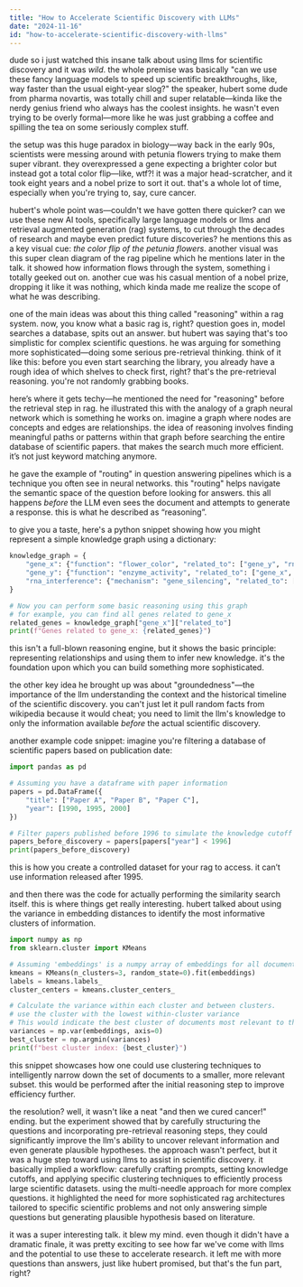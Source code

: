 ```yaml
---
title: "How to Accelerate Scientific Discovery with LLMs"
date: "2024-11-16"
id: "how-to-accelerate-scientific-discovery-with-llms"
---
```


dude so i just watched this insane talk about using llms for scientific discovery and it was *wild*.  the whole premise was basically "can we use these fancy language models to speed up scientific breakthroughs, like, way faster than the usual eight-year slog?"  the speaker, hubert some dude from pharma novartis, was totally chill and super relatable—kinda like the nerdy genius friend who always has the coolest insights.  he wasn't even trying to be overly formal—more like he was just grabbing a coffee and spilling the tea on some seriously complex stuff.


the setup was this huge paradox in biology—way back in the early 90s, scientists were messing around with petunia flowers trying to make them super vibrant.  they overexpressed a gene expecting a brighter color but instead got a total color flip—like, wtf?!  it was a major head-scratcher, and it took eight years and a nobel prize to sort it out.  that's a whole lot of time, especially when you're trying to, say, cure cancer.


hubert's whole point was—couldn't we have gotten there quicker? can we use these new AI tools, specifically large language models or llms and retrieval augmented generation (rag) systems,  to cut through the decades of research and maybe even predict future discoveries?  he mentions this as a key visual cue:  *the color flip of the petunia flowers*.  another visual was this super clean diagram of the rag pipeline which he mentions later in the talk.   it showed how information flows through the system, something i totally geeked out on.  another cue was his casual mention of a nobel prize, dropping it like it was nothing, which kinda made me realize the scope of what he was describing.



one of the main ideas was about this thing called "reasoning" within a rag system.  now, you know what a basic rag is, right? question goes in, model searches a database, spits out an answer.  but hubert was saying that's too simplistic for complex scientific questions.  he was arguing for something more sophisticated—doing some serious pre-retrieval thinking.  think of it like this: before you even start searching the library, you already have a rough idea of which shelves to check first, right? that's the pre-retrieval reasoning. you're not randomly grabbing books.


here’s where it gets techy—he mentioned the need for "reasoning" before the retrieval step in rag.  he illustrated this with the analogy of a graph neural network which is something he works on.  imagine a graph where nodes are concepts and edges are relationships. the idea of reasoning involves finding meaningful paths or patterns within that graph before searching the entire database of scientific papers.  that makes the search much more efficient. it’s not just keyword matching anymore.


he gave the example of "routing" in question answering pipelines which is a technique you often see in neural networks.  this "routing" helps navigate the semantic space of the question before looking for answers. this all happens *before* the LLM even sees the document and attempts to generate a response. this is what he described as “reasoning”.


to give you a taste, here's a python snippet showing how you might represent a simple knowledge graph using a dictionary:

```python
knowledge_graph = {
    "gene_x": {"function": "flower_color", "related_to": ["gene_y", "rna_interference"]},
    "gene_y": {"function": "enzyme_activity", "related_to": ["gene_x", "petunia"]},
    "rna_interference": {"mechanism": "gene_silencing", "related_to": ["gene_x", "color_change"]}
}

# Now you can perform some basic reasoning using this graph
# for example, you can find all genes related to gene_x
related_genes = knowledge_graph["gene_x"]["related_to"]
print(f"Genes related to gene_x: {related_genes}")
```

this isn't a full-blown reasoning engine, but it shows the basic principle: representing relationships and using them to infer new knowledge.  it's the foundation upon which you can build something more sophisticated.  


the other key idea he brought up was about "groundedness"—the importance of the llm understanding the context and the historical timeline of the scientific discovery.  you can't just let it pull random facts from wikipedia because it would cheat; you need to limit the llm's knowledge to only the information available *before* the actual scientific discovery.


another example code snippet: imagine you're filtering a database of scientific papers based on publication date:

```python
import pandas as pd

# Assuming you have a dataframe with paper information
papers = pd.DataFrame({
    "title": ["Paper A", "Paper B", "Paper C"],
    "year": [1990, 1995, 2000]
})

# Filter papers published before 1996 to simulate the knowledge cutoff
papers_before_discovery = papers[papers["year"] < 1996]
print(papers_before_discovery)
```

this is how you create a controlled dataset for your rag to access. it can’t use information released after 1995.


and then there was the code for actually performing the similarity search itself.  this is where things get really interesting. hubert talked about using the variance in embedding distances to identify the most informative clusters of information.


```python
import numpy as np
from sklearn.cluster import KMeans

# Assuming 'embeddings' is a numpy array of embeddings for all documents
kmeans = KMeans(n_clusters=3, random_state=0).fit(embeddings)
labels = kmeans.labels_
cluster_centers = kmeans.cluster_centers_

# Calculate the variance within each cluster and between clusters.
# use the cluster with the lowest within-cluster variance
# This would indicate the best cluster of documents most relevant to the query.
variances = np.var(embeddings, axis=0)
best_cluster = np.argmin(variances)
print(f"best cluster index: {best_cluster}")
```

this snippet showcases how one could use clustering techniques to intelligently narrow down the set of documents to a smaller, more relevant subset.  this would be performed after the initial reasoning step to improve efficiency further.



the resolution?  well, it wasn't like a neat "and then we cured cancer!" ending. but the experiment showed that by carefully structuring the questions and incorporating pre-retrieval reasoning steps, they could significantly improve the llm's ability to uncover relevant information and even generate plausible hypotheses. the approach wasn't perfect, but it was a huge step toward using llms to assist in scientific discovery.  it basically implied a workflow: carefully crafting prompts, setting knowledge cutoffs, and applying specific clustering techniques to efficiently process large scientific datasets. using the multi-needle approach for more complex questions.  it highlighted the need for more sophisticated rag architectures tailored to specific scientific problems and not only answering simple questions but generating plausible hypothesis based on literature.

it was a super interesting talk. it blew my mind. even though it didn't have a dramatic finale, it was pretty exciting to see how far we've come with llms and the potential to use these to accelerate research.  it left me with more questions than answers, just like hubert promised, but that's the fun part, right?
